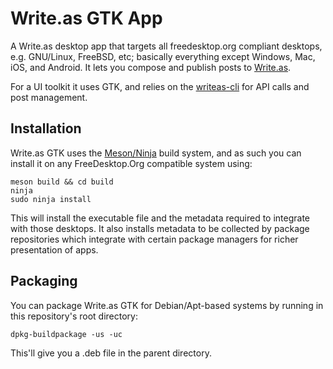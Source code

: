 # Write.as GTK App
A Write.as desktop app that targets all freedesktop.org compliant desktops, e.g. 
GNU/Linux, FreeBSD, etc; basically everything except Windows, Mac, iOS, and 
Android. It lets you compose and publish posts to [Write.as](https://write.as/).

For a UI toolkit it uses GTK, and relies on the [writeas-cli](https://github.com/writeas/writeas-cli) for API calls and post management.

## Installation
Write.as GTK uses the [Meson/Ninja](http://mesonbuild.com/) build system, and as such you can install it on
any FreeDesktop.Org compatible system using:

    meson build && cd build
    ninja
    sudo ninja install

This will install the executable file and the metadata required to integrate with
those desktops. It also installs metadata to be collected by package repositories
which integrate with certain package managers for richer presentation of apps.

## Packaging
You can package Write.as GTK for Debian/Apt-based systems by running in this
repository's root directory:

    dpkg-buildpackage -us -uc

This'll give you a .deb file in the parent directory.
